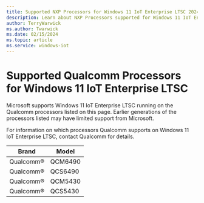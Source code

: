 ```yaml
---
title: Supported NXP Processors for Windows 11 IoT Enterprise LTSC 2024
description: Learn about NXP Processors supported for Windows 11 IoT Enterprise LTSC 2024
author: TerryWarwick
ms.author: Twarwick
ms.date: 02/15/2024
ms.topic: article
ms.service: windows-iot
---
```


# Supported Qualcomm Processors for Windows 11 IoT Enterprise LTSC

Microsoft supports Windows 11 IoT Enterprise LTSC running on the Qualcomm processors listed on this page. Earlier generations of the processors listed may have limited support from Microsoft. 

For information on which processors Qualcomm supports on Windows 11 IoT Enterprise LTSC, contact Qualcomm for details.

| Brand | Model |
|---|---|
|Qualcomm&reg; | QCM6490 |
|Qualcomm&reg; | QCS6490 |
|Qualcomm&reg; | QCM5430 |
|Qualcomm&reg; | QCS5430 |